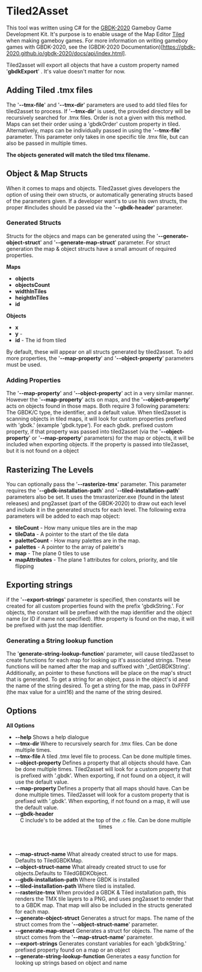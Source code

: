 ﻿# Tiled2Asset
This tool was written using C# for the [GBDK-2020](https://github.com/gbdk-2020) Gameboy Game Development Kit. It's purpose is to enable usage of the Map Editor [Tiled](https://www.mapeditor.org/) when making gameboy games. For more information on writing gameboy games with GBDK-2020, see the (GBDK-2020 Documentation)[https://gbdk-2020.github.io/gbdk-2020/docs/api/index.html].

Tiled2asset will export all objects that have a custom property named '**gbdkExport**' . It's value doesn't matter for now.

## Adding Tiled .tmx files
The '**--tmx-file**' and '**--tmx-dir**' parameters are used to add tiled files for tiled2asset to process. If '**--tmx-dir**' is used, the provided directory will be recursively searched for .tmx files. Order is not a given with this method. Maps can set their order using a 'gbdkOrder' custom property in tiled. Alternatively, maps can be individually passed in using the '**--tmx-file**' parameter. This parameter only takes in one specific tile .tmx file, but can also be passed in multiple times.

**The objects generated will match the tiled tmx filename.**

## Object & Map Structs
When it comes to maps and objects. Tiled2asset gives developers the option of using their own structs, or automatically generating structs based of the parameters given. If a developer want's to use his own structs, the proper #includes should be passed via the '**--gbdk-header**' parameter. 

### Generated Structs
Structs for the objecs and maps can be generated using the '**--generate-object-struct**' and '**--generate-map-struct**' parameter. For struct generation the map & object structs have a small amount of required properties.

**Maps**
 - **objects**
 - **objectsCount**
 - **widthInTiles**
 - **heightInTiles**
 - **id**

**Objects**
 - **x**
 - **y** - 
 - **id** - The id from tiled

 By default, these will appear on all structs generated by tiled2asset. To add more properties, the '**--map-property**' and '**--object-property**' parameters must be used.
 
 ### Adding Properties
 The '**--map-property**' and '**--object-property**' act in a very similar manner. However the '**--map-property**' acts on maps, and the '**--object-property**' acts on objects found in those maps. Both require 3 following parameters: The GBDK/C type, the identifier, and a default value. When tiled2asset is scanning objects in tiled maps, it will look for custom properties prefixed with 'gbdk.' (example 'gbdk.type'). For each gbdk. prefixed custom property, if that property was passed into tiled2asset (via the '**--object-property**' or '**--map-property**' parameters) for the map or objects, it will be included when exporting objects. If the property is passed into tile2asset, but it is not found on a object

 ## Rasterizing The Levels

 You can optionally pass the '**--rasterize-tmx**' parameter. This parameter requires the '**--gbdk-installation-path**' and '**--tiled-installation-path**' parameters also be set. It uses the tmxrasterizer.exe (found in the latest releases) and png2asset (part of the GBDK-2020) to draw out each level and include it in the generated structs for each level. The following extra parameters will be added to each map object:

 - **tileCount** - How many unique tiles are in the map
 - **tileData** - A pointer to the start of the tile data
 - **paletteCount** - How many palettes are in the map.
 - **palettes** - A pointer to the array of palette's
 - **map** - The plane 0 tiles to use
 - **mapAttributes** - The plane 1 attributes for colors, priority, and tile flipping

 ## Exporting strings

 if the '**--export-strings**' parameter is specified, then constants will be created for all custom properties found with the prefix 'gbdkString.'. For objects, the constant will be prefixed with the map identifier and the object name (or ID if name not specified). Ifthe property is found on the map, it will be prefixed with just the map identifier.

 ### Generating a String lookup function

 The '**generate-string-lookup-function**' parameter, will cause tiled2asset to create functions for each map for looking up it's associated strings. These functions will be named after the map and suffixed with '_GetGBDKString'. Additionally, an pointer to these functions will be place on the map's struct that is generated. To get a string for an object, pass in the object's id and the name of the string desired. To get a string for the map, pass in 0xFFFF (the max value for a uint16) and the name of the string desired.

## Options

**All Options**

 - **--help** Shows a help dialogue
 - **--tmx-dir <directory>** Where to recursively search for .tmx files. Can be done multiple times.
 - **--tmx-file <tmx-file>** A tiled .tmx level file to process. Can be done multiple times.
 - **--object-property <type> <name> <default>** Defines a property that all objects should have. Can be done multiple times. Tiled2asset will look for a custom property that is prefixed with '.gbdk'. When exporting, if not found on a object, it will use the default value.
 - **--map-property <type> <name> <default>** Defines a property that all maps should have. Can be done multiple times. Tiled2asset will look for a custom property that is prefixed with '.gbdk'. When exporting, if not found on a map, it will use the default value.
 - **--gbdk-header <header>** C include's to be added at the top of the .c file. Can be done multiple times
 - **--map-struct-name <name>** What already created struct to use for maps. Defaults to TiledGBDKMap.
 - **--object-struct-name <name>** What already created struct to use for objects.Defaults to TiledGBDKObject. 
 - **--gbdk-installation-path <name>** Where GBDK is installed
 - **--tiled-installation-path <name>** Where tiled is installed.
 - **--rasterize-tmx** When provided a GBDK & Tiled installation path, this renders the TMX tile layers to a PNG, and uses png2asset to render that to a GBDK map. That map will also be included in the structs generated for each map.
 - **--generate-object-struct** Generates a struct for maps. The name of the struct comes from the '**--object-struct-name**' parameter.
 - **--generate-map-struct** Generates a struct for objects. The name of the struct comes from the '**--map-struct-name**' parameter.
 - **--export-strings** Generates constant variables for each 'gbdkString.' prefixed property found on a map or an object
 - **--generate-string-lookup-function** Generates a easy function for looking up strings based on object and name